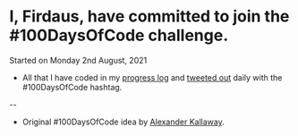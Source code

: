 # I, Firdaus, have committed to join the #100DaysOfCode challenge. 

Started on Monday 2nd August, 2021

* All that I have coded in my [progress log](log.md) and [tweeted out](https://twitter.com/betascribbles) daily with the #100DaysOfCode hashtag.

-- 

* Original #100DaysOfCode  idea by [Alexander Kallaway](https://medium.freecodecamp.org/join-the-100daysofcode-556ddb4579e4).
